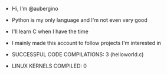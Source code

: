 - Hi, I’m @aubergino
- Python is my only language and I'm not even very good
- I'll learn C when I have the time
- I mainly made this account to follow projects I'm interested in


- SUCCESSFUL CODE COMPILATIONS: 3 (helloworld.c)
- LINUX KERNELS COMPILED: 0
<!---
aubergino/aubergino is a ✨ special ✨ repository because its `README.md` (this file) appears on your GitHub profile.
You can click the Preview link to take a look at your changes.
--->
